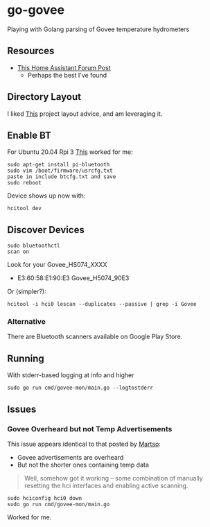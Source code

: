 # go-govee
Playing with Golang parsing of Govee temperature hydrometers

## Resources

* [This Home Assistant Forum Post](https://community.home-assistant.io/t/govee-ble-thermometer-hygrometer-sensor/166696)
    * Perhaps the best I've found

## Directory Layout

I liked [This](https://github.com/golang-standards/project-layout) project layout advice, and am leveraging it.

## Enable BT

For Ubuntu 20.04 Rpi 3 [This](https://raspberrypi.stackexchange.com/questions/114586/rpi-4b-bluetooth-unavailable-on-ubuntu-20-04) worked for me:

```
sudo apt-get install pi-bluetooth
sudo vim /boot/firmware/usrcfg.txt
paste in include btcfg.txt and save
sudo reboot
```

Device shows up now with:

```shell
hcitool dev
```

## Discover Devices

```shell
sudo bluetoothctl
scan on
```

Look for your Govee_HS074_XXXX

* E3:60:58:E1:90:E3 Govee_H5074_90E3

Or (simpler?):

```shell
hcitool -i hci0 lescan --duplicates --passive | grep -i Govee
```

### Alternative

There are Bluetooth scanners available on Google Play Store.

## Running

With stderr-based logging at info and higher

```shell
sudo go run cmd/govee-mon/main.go --logtostderr
```

## Issues

### Govee Overheard but not Temp Advertisements

This issue appears identical to that posted by [Martso](https://community.home-assistant.io/t/govee-ble-thermometer-hygrometer-sensor/166696/21):

* Govee advertisements are overheard
* But not the shorter ones containing temp data

> Well, somehow got it working – some combination of manually resetting the hci interfaces and enabling active scanning.

```shell
sudo hciconfig hci0 down
sudo go run cmd/govee-mon/main.go
```

Worked for me.
